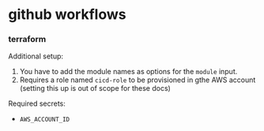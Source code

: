 # github workflows

### terraform

Additional setup:

1. You have to add the module names as options for the `module` input.
2. Requires a role named `cicd-role` to be provisioned in gthe AWS account (setting this up is out of scope for these docs)

Required secrets:

- `AWS_ACCOUNT_ID`
